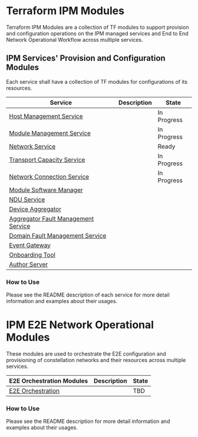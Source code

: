 # Terraform IPM Modules 
Terraform IPM Modules are a collection of TF modules to support provision and configuration operations on the IPM managed services and End to End Network Operational Workflow across multiple services. 

## IPM Services' Provision and Configuration Modules
Each service shall have a collection of TF modules for configurations of its resources.

| Service                                                   |  Description                                   | State  |
|-----------------------------------------------------------|------------------------------------------------|--------|
| [Host Management Service](https://github.com/infinera/terraform-ipm_modules/tree/master/module-management-service)                             |                                                | In Progress |
| [Module Management Service](https://github.com/infinera/terraform-ipm_modules/tree/master/module-management-service)                         |                                                | In Progress  |
| [Network Service](https://github.com/infinera/terraform-ipm_modules/tree/master/network-service)                       |                                                | Ready  |
| [Transport Capacity Service](https://github.com/infinera/terraform-ipm_modules/tree/master/transport-capacity-service) |                                                | In Progress  |
| [Network Connection Service](https://github.com/infinera/terraform-ipm_modules/tree/master/network-service) |                                                | In Progress |
| [Module Software Manager](https://github.com/infinera/terraform-ipm_modules/tree/master/module-software-manager)       |                                                |        |
| [NDU Service](https://github.com/infinera/terraform-ipm_modules/tree/master/ndu-service)                               |                                                |        |
| [Device Aggregator](https://github.com/infinera/terraform-ipm_modules/tree/master/device-aggregator)   |                                                |        |
| [Aggregator Fault Management Service]((https://github.com/infinera/terraform-ipm_modules/tree/master/aggregator-fault-management-service))     |                                                |        |
| [Domain Fault Management Service]((https://github.com/infinera/terraform-ipm_modules/tree/master/domain-fault-management-service))             |                                                |        |
| [Event Gateway]((https://github.com/infinera/terraform-ipm_modules/tree/master/event-gateway))           |                                                |        |
| [Onboarding Tool](https://github.com/infinera/terraform-ipm_modules/tree/master/onboard-tool)          |                                                |        |
| [Author Server](https://github.com/infinera/terraform-ipm_modules/tree/master/author-server) |                                                |   |

### How to Use
Please see the README description of each service for more detail information and examples about their usages.

# IPM E2E Network Operational Modules
These modules are used to orchestrate the E2E configuration and provisioning of constellation networks and their resources across multiple services.

| E2E Orchestration Modules                                 |  Description                                   | State  |
|-----------------------------------------------------------|------------------------------------------------|--------|
| [E2E Orchestration](e2e-orchestration)                    |                                                | TBD    |

### How to Use
Please see the README description for more detail information and examples about their usages.